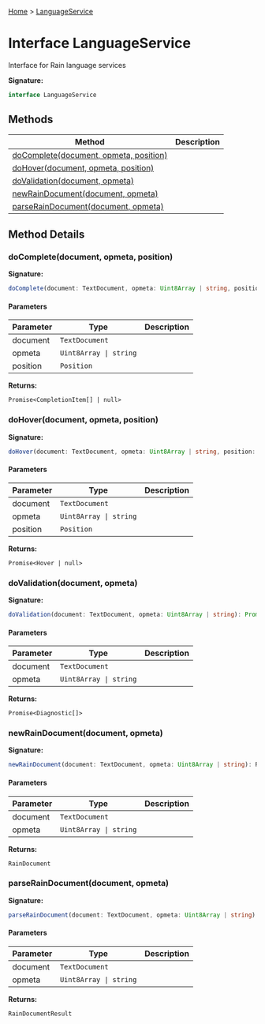 [Home](../index.md) &gt; [LanguageService](./languageservice.md)

# Interface LanguageService

Interface for Rain language services

<b>Signature:</b>

```typescript
interface LanguageService 
```

## Methods

|  Method | Description |
|  --- | --- |
|  [doComplete(document, opmeta, position)](./languageservice.md#doComplete-method-1) |  |
|  [doHover(document, opmeta, position)](./languageservice.md#doHover-method-1) |  |
|  [doValidation(document, opmeta)](./languageservice.md#doValidation-method-1) |  |
|  [newRainDocument(document, opmeta)](./languageservice.md#newRainDocument-method-1) |  |
|  [parseRainDocument(document, opmeta)](./languageservice.md#parseRainDocument-method-1) |  |

## Method Details

<a id="doComplete-method-1"></a>

### doComplete(document, opmeta, position)

<b>Signature:</b>

```typescript
doComplete(document: TextDocument, opmeta: Uint8Array | string, position: Position): Promise<CompletionItem[] | null>;
```

#### Parameters

|  Parameter | Type | Description |
|  --- | --- | --- |
|  document | `TextDocument` |  |
|  opmeta | `Uint8Array \| string` |  |
|  position | `Position` |  |

<b>Returns:</b>

`Promise<CompletionItem[] | null>`

<a id="doHover-method-1"></a>

### doHover(document, opmeta, position)

<b>Signature:</b>

```typescript
doHover(document: TextDocument, opmeta: Uint8Array | string, position: Position): Promise<Hover | null>;
```

#### Parameters

|  Parameter | Type | Description |
|  --- | --- | --- |
|  document | `TextDocument` |  |
|  opmeta | `Uint8Array \| string` |  |
|  position | `Position` |  |

<b>Returns:</b>

`Promise<Hover | null>`

<a id="doValidation-method-1"></a>

### doValidation(document, opmeta)

<b>Signature:</b>

```typescript
doValidation(document: TextDocument, opmeta: Uint8Array | string): Promise<Diagnostic[]>;
```

#### Parameters

|  Parameter | Type | Description |
|  --- | --- | --- |
|  document | `TextDocument` |  |
|  opmeta | `Uint8Array \| string` |  |

<b>Returns:</b>

`Promise<Diagnostic[]>`

<a id="newRainDocument-method-1"></a>

### newRainDocument(document, opmeta)

<b>Signature:</b>

```typescript
newRainDocument(document: TextDocument, opmeta: Uint8Array | string): RainDocument;
```

#### Parameters

|  Parameter | Type | Description |
|  --- | --- | --- |
|  document | `TextDocument` |  |
|  opmeta | `Uint8Array \| string` |  |

<b>Returns:</b>

`RainDocument`

<a id="parseRainDocument-method-1"></a>

### parseRainDocument(document, opmeta)

<b>Signature:</b>

```typescript
parseRainDocument(document: TextDocument, opmeta: Uint8Array | string): RainDocumentResult;
```

#### Parameters

|  Parameter | Type | Description |
|  --- | --- | --- |
|  document | `TextDocument` |  |
|  opmeta | `Uint8Array \| string` |  |

<b>Returns:</b>

`RainDocumentResult`

